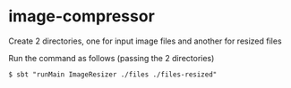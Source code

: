 # image-compressor

Create 2 directories, one for input image files and another for resized files

Run the command as follows (passing the 2 directories)

```$ sbt "runMain ImageResizer ./files ./files-resized" ```

